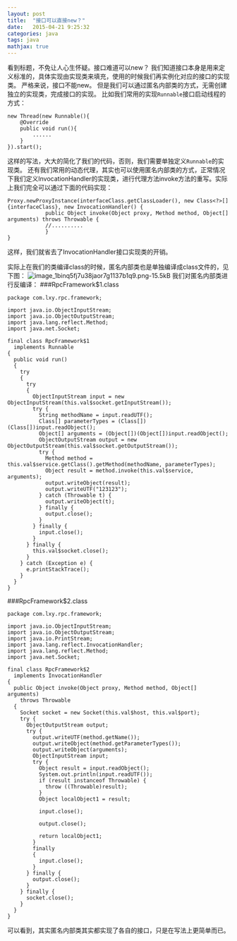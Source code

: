 ```yaml
---
layout: post
title:  "接口可以直接new？"
date:   2015-04-21 9:25:32
categories: java
tags: java
mathjax: true
---
```


看到标题，不免让人心生怀疑。接口难道可以new？
我们知道接口本身是用来定义标准的，具体实现由实现类来填充，使用的时候我们再实例化对应的接口的实现类。
严格来说，接口不能new。
但是我们可以通过匿名内部类的方式，无需创建独立的实现类，完成接口的实现。
比如我们常用的实现`Runnable`接口启动线程的方式：
```
new Thread(new Runnable(){
    @Override
    public void run(){
        ......
    }
}).start();
```
这样的写法，大大的简化了我们的代码，否则，我们需要单独定义`Runnable`的实现类。
还有我们常用的动态代理，其实也可以使用匿名内部类的方式，正常情况下我们定义InvocationHandler的实现类，进行代理方法invoke方法的重写。实际上我们完全可以通过下面的代码实现：
```
Proxy.newProxyInstance(interfaceClass.getClassLoader(), new Class<?>[] {interfaceClass}, new InvocationHandler() {
            public Object invoke(Object proxy, Method method, Object[] arguments) throws Throwable {
            //..........
            }
}
```
这样，我们就省去了InvocationHandler接口实现类的开销。

实际上在我们的类编译class的时候，匿名内部类也是单独编译成class文件的，见下图：
![image_1binq5fj7u38jaor7g1137b1q9.png-15.5kB][1]
我们对匿名内部类进行反编译：
###RpcFramework$1.class
```
package com.lxy.rpc.framework;

import java.io.ObjectInputStream;
import java.io.ObjectOutputStream;
import java.lang.reflect.Method;
import java.net.Socket;

final class RpcFramework$1
  implements Runnable
{
  public void run()
  {
    try
    {
      try
      {
        ObjectInputStream input = new ObjectInputStream(this.val$socket.getInputStream());
        try {
          String methodName = input.readUTF();
          Class[] parameterTypes = (Class[])(Class[])input.readObject();
          Object[] arguments = (Object[])(Object[])input.readObject();
          ObjectOutputStream output = new ObjectOutputStream(this.val$socket.getOutputStream());
          try {
            Method method = this.val$service.getClass().getMethod(methodName, parameterTypes);
            Object result = method.invoke(this.val$service, arguments);
            output.writeObject(result);
            output.writeUTF("123123");
          } catch (Throwable t) {
            output.writeObject(t);
          } finally {
            output.close();
          }
        } finally {
          input.close();
        }
      } finally {
        this.val$socket.close();
      }
    } catch (Exception e) {
      e.printStackTrace();
    }
  }
}
```
###RpcFramework$2.class
```
package com.lxy.rpc.framework;

import java.io.ObjectInputStream;
import java.io.ObjectOutputStream;
import java.io.PrintStream;
import java.lang.reflect.InvocationHandler;
import java.lang.reflect.Method;
import java.net.Socket;

final class RpcFramework$2
  implements InvocationHandler
{
  public Object invoke(Object proxy, Method method, Object[] arguments)
    throws Throwable
  {
    Socket socket = new Socket(this.val$host, this.val$port);
    try {
      ObjectOutputStream output;
      try {
        output.writeUTF(method.getName());
        output.writeObject(method.getParameterTypes());
        output.writeObject(arguments);
        ObjectInputStream input;
        try {
          Object result = input.readObject();
          System.out.println(input.readUTF());
          if (result instanceof Throwable) {
            throw ((Throwable)result);
          }
          Object localObject1 = result;

          input.close();

          output.close();

          return localObject1;
        }
        finally
        {
          input.close();
        }
      } finally {
        output.close();
      }
    } finally {
      socket.close();
    }
  }
}
```
可以看到，其实匿名内部类其实都实现了各自的接口，只是在写法上更简单而已。


  [1]: http://static.zybuluo.com/coldxiangyu/7rxldyfu8sq2c3racot07xnk/image_1binq5fj7u38jaor7g1137b1q9.png
